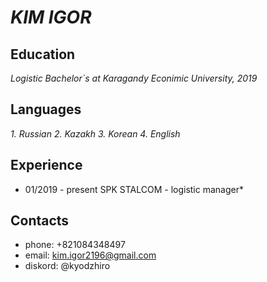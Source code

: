# _KIM IGOR_ #
## Education ##
_Logistic Bachelor`s at Karagandy Econimic University, 2019_    
## Languages ##
_1. Russian 2. Kazakh 3. Korean 4. English_
## Experience ##
* 01/2019 - present SPK STALCOM - logistic manager*
## Contacts ##
* phone: +821084348497 
* email: kim.igor2196@gmail.com 
* diskord: @kyodzhiro 